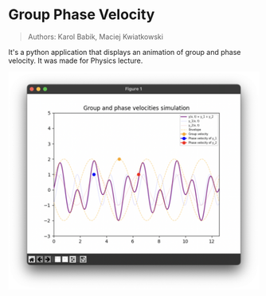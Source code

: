 # Group Phase Velocity
> Authors: Karol Babik, Maciej Kwiatkowski 

It's a python application that displays an animation of group and phase velocity. It was made for Physics lecture.

![Animation](./animation.png)